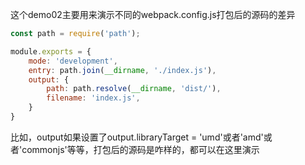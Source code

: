 这个demo02主要用来演示不同的webpack.config.js打包后的源码的差异
```js
const path = require('path');

module.exports = {
    mode: 'development',
    entry: path.join(__dirname, './index.js'),
    output: {
        path: path.resolve(__dirname, 'dist/'),
        filename: 'index.js',
    }
}

```
比如，output如果设置了output.libraryTarget = 'umd'或者'amd'或者'commonjs'等等，打包后的源码是咋样的，都可以在这里演示
